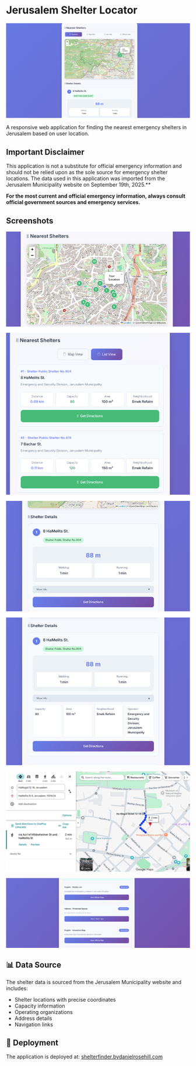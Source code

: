 # Jerusalem Shelter Locator

![alt text](screenshots/v1/banner.png)

A responsive web application for finding the nearest emergency shelters in Jerusalem based on user location.

## Important Disclaimer

This application is not a substitute for official emergency information and should not be relied upon as the sole source for emergency shelter locations. The data used in this application was imported from the Jerusalem Municipality website on September 19th, 2025.**

**For the most current and official emergency information, always consult official government sources and emergency services.**

## Screenshots

![alt text](screenshots/v1/1.png)

![alt text](screenshots/v1/2.png)

![alt text](screenshots/v1/3.png)

![alt text](screenshots/v1/4.png)

![alt text](screenshots/v1/5.png)

![alt text](screenshots/v1/6.png)


## 📊 Data Source

The shelter data is sourced from the Jerusalem Municipality website and includes:
- Shelter locations with precise coordinates
- Capacity information
- Operating organizations
- Address details
- Navigation links

## 🚀 Deployment

The application is deployed at: [shelterfinder.bydanielrosehill.com](https://shelterfinder.bydanielrosehill.com)
